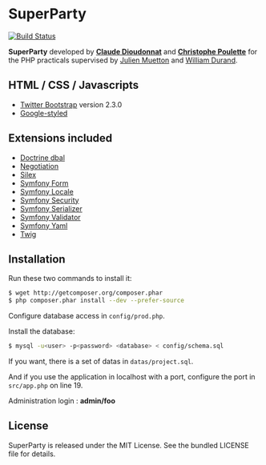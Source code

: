 SuperParty
==========

[![Build Status](https://travis-ci.org/Totof6942/SuperParty.svg?branch=master)](https://travis-ci.org/Totof6942/SuperParty)

**SuperParty** developed by **[Claude Dioudonnat](https://github.com/claudusd)** and **[Christophe Poulette](https://github.com/Totof6942)** for the PHP practicals supervised by [Julien Muetton](https://github.com/themouette) and [William Durand](https://github.com/willdurand).

HTML / CSS / Javascripts
------------------------

* [Twitter Bootstrap](http://twitter.github.com/bootstrap/) version 2.3.0
* [Google-styled](https://github.com/todc/todc-bootstrap)

Extensions included
-------------------

* [Doctrine dbal](https://github.com/doctrine/dbal)
* [Negotiation](https://github.com/willdurand/Negotiation)
* [Silex](https://github.com/fabpot/Silex)
* [Symfony Form](https://github.com/symfony/Form)
* [Symfony Locale](https://github.com/symfony/Locale)
* [Symfony Security](https://github.com/symfony/Security)
* [Symfony Serializer](https://github.com/symfony/Serializer)
* [Symfony Validator](https://github.com/symfony/Validator)
* [Symfony Yaml](https://github.com/symfony/Yaml)
* [Twig](https://github.com/fabpot/Twig)

Installation
------------

Run these two commands to install it:

``` bash
$ wget http://getcomposer.org/composer.phar
$ php composer.phar install --dev --prefer-source
```

Configure database access in `config/prod.php`.

Install the database:

``` bash
$ mysql -u<user> -p<password> <database> < config/schema.sql
```

If you want, there is a set of datas in `datas/project.sql`.

And if you use the application in localhost with a port, configure the port in `src/app.php` on line 19.

Administration login : **admin/foo**

License
-------

SuperParty is released under the MIT License. See the bundled LICENSE file for details.

